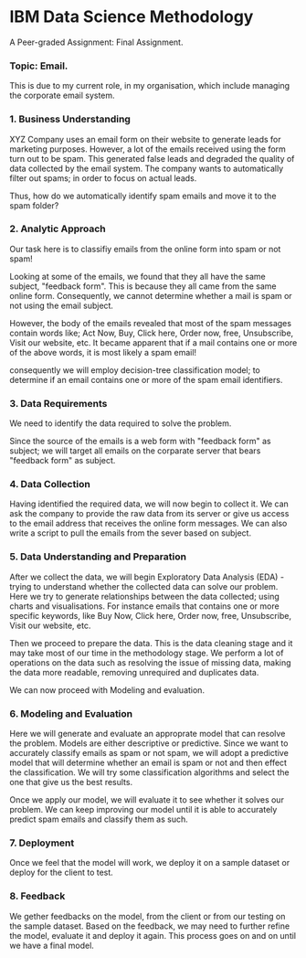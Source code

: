 # IBM Data Science Methodology
A Peer-graded Assignment: Final Assignment.


### Topic: Email.

This is due to my current role, in my organisation, which include managing the corporate email system. 


### 1. Business Understanding

XYZ Company uses an email form on their website to generate leads for marketing purposes. However, a lot of the emails received using the form turn out to be spam. This generated false leads and degraded the quality of data collected by the email system. The company wants to automatically filter out spams; in order to focus on actual leads.  

Thus, how do we automatically identify spam emails and move it to the spam folder? 


### 2. Analytic Approach

Our task here is to classifiy emails from the online form into spam or not spam!

Looking at some of the emails, we found that they all have the same subject, "feedback form". This is because they all came from the same online form. Consequently, we cannot determine whether a mail is spam or not using the email subject. 

However, the body of the emails revealed that most of the spam messages contain words like; Act Now, Buy, Click here, Order now, free, Unsubscribe, Visit our website, etc. It became apparent that if a mail contains one or more of the above words, it is most likely a spam email!

consequently we will employ decision-tree classification model; to determine if an email contains one or more of the spam email identifiers.


### 3. Data Requirements

We need to identify the data required to solve the problem.

Since the source of the emails is a web form with "feedback form" as subject; we will target all emails on the corparate server that bears "feedback form" as subject.


### 4. Data Collection

Having identified the required data, we will now begin to collect it. We can ask the company to provide the raw data from its server or give us access to the email address that receives the online form messages. We can also write a script to pull the emails from the sever based on subject. 


### 5. Data Understanding and Preparation

After we collect the data, we will begin Exploratory Data Analysis (EDA) - trying to understand whether the collected data can solve our problem. Here we try to generate relationships between the data collected; using charts and visualisations. For instance emails that contains one or more specific keywords, like Buy Now, Click here, Order now, free, Unsubscribe, Visit our website, etc.

Then we proceed to prepare the data. This is the data cleaning stage and it may take most of our time in the methodology stage. We perform a lot of operations on the data such as resolving the issue of missing data, making the data more readable, removing unrequired and duplicates data. 

We can now proceed with Modeling and evaluation.


### 6. Modeling and Evaluation

Here we will generate and evaluate an approprate model that can resolve the problem. Models are either descriptive or predictive. Since we want to accurately classify emails as spam or not spam, we will adopt a predictive model that will determine whether an email is spam or not and then effect the classification. We will try some classification algorithms and select the one that give us the best results.

Once we apply our model, we will evaluate it to see whether it solves our problem. We can keep improving our model until it is able to accurately predict spam emails and classify them as such.


### 7. Deployment

Once we feel that the model will work, we deploy it on a sample dataset or deploy for the client to test.    


### 8. Feedback

We gether feedbacks on the model, from the client or from our testing on the sample dataset. Based on the feedback, we may need to further refine the model, evaluate it and deploy it again. This process goes on and on until we have a final model.
